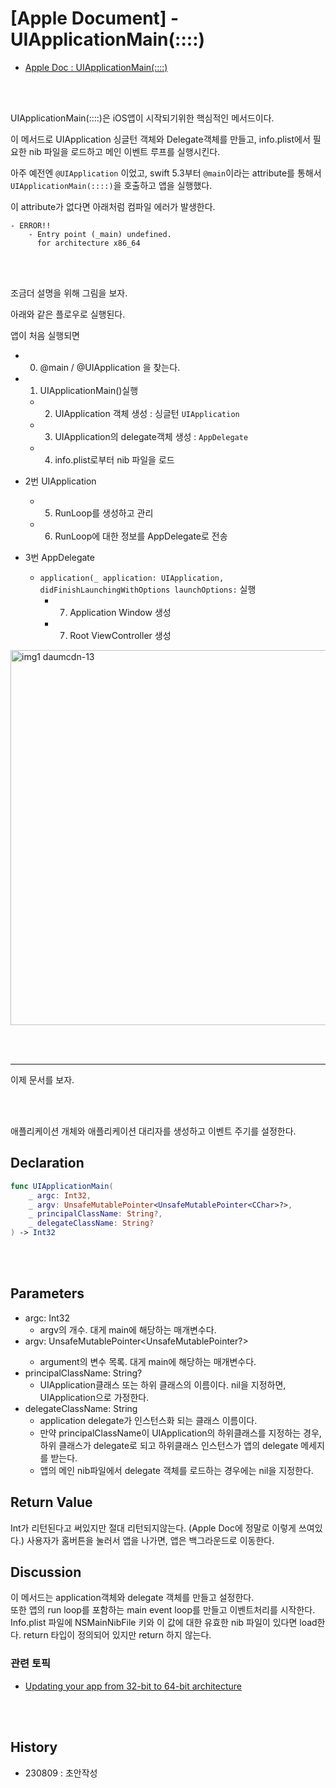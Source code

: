 # [Apple Document] - UIApplicationMain(::::)


- [Apple Doc : UIApplicationMain(::::)](https://developer.apple.com/documentation/uikit/1622933-uiapplicationmain)

<br><br>

UIApplicationMain(::::)은 iOS앱이 시작되기위한 핵심적인 메서드이다.

이 메서드로 UIApplication 싱글턴 객체와 Delegate객체를 만들고, info.plist에서 필요한 nib 파일을 로드하고 메인 이벤트 루프를 실행시킨다.

아주 예전엔 `@UIApplication` 이었고, swift 5.3부터 `@main`이라는 attribute를 통해서  `UIApplicationMain(::::)`을 호출하고 앱을 실행했다. 

이 attribute가 없다면 아래처럼 컴파일 에러가 발생한다.

```
- ERROR!!
    - Entry point (_main) undefined.
      for architecture x86_64
``` 

<br><br>

조금더 설명을 위해 그림을 보자.  

아래와 같은 플로우로 실행된다.  

앱이 처음 실행되면 

- 0. @main / @UIApplication 을 찾는다.
- 1. UIApplicationMain()실행
    - 2. UIApplication 객체 생성 : 싱글턴 `UIApplication`
    - 3. UIApplication의 delegate객체 생성 : `AppDelegate`
    - 4. info.plist로부터 nib 파일을 로드


- 2번 UIApplication
    - 5. RunLoop를 생성하고 관리
    - 6. RunLoop에 대한 정보를 AppDelegate로 전송

- 3번 AppDelegate
    - `application(_ application: UIApplication, didFinishLaunchingWithOptions launchOptions:` 실행
        - 7. Application Window 생성
        - 7. Root ViewController 생성

<p align="출처: https://oleb.net/blog/2012/02/app-launch-sequence-ios-revisited/">

<img width="600" alt="img1 daumcdn-13" src="https://github.com/isGeekCode/TIL/assets/76529148/43a18ca5-0099-46cc-8abd-05d395cbce22">
</p>

<br><br>

---

이제 문서를 보자.


<br><br>


애플리케이션 개체와 애플리케이션 대리자를 생성하고 이벤트 주기를 설정한다.


## Declaration

```swift
func UIApplicationMain(
    _ argc: Int32,
    _ argv: UnsafeMutablePointer<UnsafeMutablePointer<CChar>?>,
    _ principalClassName: String?,
    _ delegateClassName: String?
) -> Int32
```

<br><br>


## Parameters

- argc: Int32 
    - argv의 개수. 대게 main에 해당하는 매개변수다.
- argv: UnsafeMutablePointer<UnsafeMutablePointer<CChar>?>
    - argument의 변수 목록. 대게 main에 해당하는 매개변수다.
- principalClassName: String?
    - UIApplication클래스 또는 하위 클래스의 이름이다. nil을 지정하면, UIApplication으로 가정한다.
- delegateClassName: String
    - application delegate가 인스턴스화 되는 클래스 이름이다.
    - 만약 principalClassName이 UIApplication의 하위클래스를 지정하는 경우, 하위 클래스가 delegate로 되고 하위클래스 인스턴스가 앱의 delegate 메세지를 받는다.
    - 앱의 메인 nib파일에서 delegate 객체를 로드하는 경우에는 nil을 지정한다.

## Return Value

Int가 리턴된다고 써있지만 절대 리턴되지않는다. (Apple Doc에 정말로 이렇게 쓰여있다.)
사용자가 홈버튼을 눌러서 앱을 나가면, 앱은 백그라운드로 이동한다. 


## Discussion
이 메서드는 application객체와 delegate 객체를 만들고 설정한다.  
또한 앱의 run loop를 포함하는 main event loop를 만들고 이벤트처리를 시작한다.
Info.plist 파일에  NSMainNibFile 키와 이 값에 대한 유효한 nib 파일이 있다면 load한다. 
return 타입이 정의되어 있지만 return 하지 않는다.


### 관련 토픽

- [Updating your app from 32-bit to 64-bit architecture](https://developer.apple.com/documentation/uikit/app_and_environment/updating_your_app_from_32-bit_to_64-bit_architecture)


<br><br>

## History
- 230809 : 초안작성

